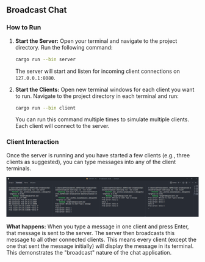 ## Broadcast Chat

### How to Run

1.  **Start the Server:**
    Open your terminal and navigate to the project directory. Run the following command:

    ```bash
    cargo run --bin server
    ```

    The server will start and listen for incoming client connections on `127.0.0.1:8080`.

2.  **Start the Clients:**
    Open new terminal windows for each client you want to run. Navigate to the project directory in each terminal and run:
    ```bash
    cargo run --bin client
    ```
    You can run this command multiple times to simulate multiple clients. Each client will connect to the server.

### Client Interaction

Once the server is running and you have started a few clients (e.g., three clients as suggested), you can type messages into any of the client terminals.

![How It Runs](./images/1.png)

**What happens:**
When you type a message in one client and press Enter, that message is sent to the server. The server then broadcasts this message to all other connected clients. This means every client (except the one that sent the message initially) will display the message in its terminal. This demonstrates the "broadcast" nature of the chat application.
